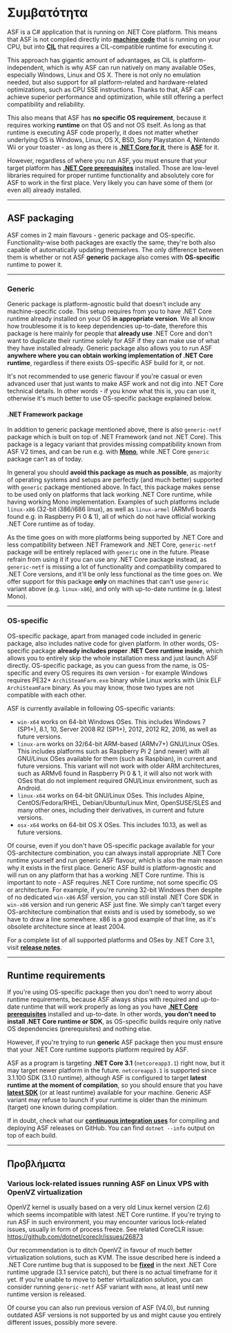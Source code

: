 # Συμβατότητα

ASF is a C# application that is running on .NET Core platform. This means that ASF is not compiled directly into **[machine code](https://en.wikipedia.org/wiki/Machine_code)** that is running on your CPU, but into **[CIL](https://en.wikipedia.org/wiki/Common_Intermediate_Language)** that requires a CIL-compatible runtime for executing it.

This approach has gigantic amount of advantages, as CIL is platform-independent, which is why ASF can run natively on many available OSes, especially Windows, Linux and OS X. There is not only no emulation needed, but also support for all platform-related and hardware-related optimizations, such as CPU SSE instructions. Thanks to that, ASF can achieve superior performance and optimization, while still offering a perfect compatibility and reliability.

This also means that ASF has **no specific OS requirement**, because it requires working **runtime** on that OS and not OS itself. As long as that runtime is executing ASF code properly, it does not matter whether underlying OS is Windows, Linux, OS X, BSD, Sony Playstation 4, Nintendo Wii or your toaster - as long as there is **[.NET Core for it](https://github.com/dotnet/core-setup#daily-builds)**, there is **[ASF](https://github.com/JustArchiNET/ArchiSteamFarm/releases/latest)** for it.

However, regardless of where you run ASF, you must ensure that your target platform has **[.NET Core prerequisites](https://github.com/dotnet/core/blob/master/Documentation/prereqs.md)** installed. Those are low-level libraries required for proper runtime functionality and absolutely core for ASF to work in the first place. Very likely you can have some of them (or even all) already installed.

* * *

## ASF packaging

ASF comes in 2 main flavours - generic package and OS-specific. Functionality-wise both packages are exactly the same, they're both also capable of automatically updating themselves. The only difference between them is whether or not ASF **generic** package also comes with **OS-specific** runtime to power it.

* * *

### Generic

Generic package is platform-agnostic build that doesn't include any machine-specific code. This setup requires from you to have .NET Core runtime already installed on your OS **in appropriate version**. We all know how troublesome it is to keep dependencies up-to-date, therefore this package is here mainly for people that **already use** .NET Core and don't want to duplicate their runtime solely for ASF if they can make use of what they have installed already. Generic package also allows you to run ASF **anywhere where you can obtain working implementation of .NET Core runtime**, regardless if there exists OS-specific ASF build for it, or not.

It's not recommended to use generic flavour if you're casual or even advanced user that just wants to make ASF work and not dig into .NET Core technical details. In other words - if you know what this is, you can use it, otherwise it's much better to use OS-specific package explained below.

#### .NET Framework package

In addition to generic package mentioned above, there is also `generic-netf` package which is built on top of .NET Framework (and not .NET Core). This package is a legacy variant that provides missing compatibility known from ASF V2 times, and can be run e.g. with **[Mono](https://www.mono-project.com)**, while .NET Core `generic` package can't as of today.

In general you should **avoid this package as much as possible**, as majority of operating systems and setups are perfectly (and much better) supported with `generic` package mentioned above. In fact, this package makes sense to be used only on platforms that lack working .NET Core runtime, while having working Mono implementation. Examples of such platforms include `linux-x86` (32-bit i386/i686 linux), as well as `linux-armel` (ARMv6 boards found e.g. in Raspberry Pi 0 & 1), all of which do not have official working .NET Core runtime as of today.

As the time goes on with more platforms being supported by .NET Core and less compatibility between .NET Framework and .NET Core, `generic-netf` package will be entirely replaced with `generic` one in the future. Please refrain from using it if you can use any .NET Core package instead, as `generic-netf` is missing a lot of functionality and compatibility compared to .NET Core versions, and it'll be only less functional as the time goes on. We offer support for this package **only** on machines that can't use `generic` variant above (e.g. `linux-x86`), and only with up-to-date runtime (e.g. latest Mono).

* * *

### OS-specific

OS-specific package, apart from managed code included in generic package, also includes native code for given platform. In other words, OS-specific package **already includes proper .NET Core runtime inside**, which allows you to entirely skip the whole installation mess and just launch ASF directly. OS-specific package, as you can guess from the name, is OS-specific and every OS requires its own version - for example Windows requires PE32+ `ArchiSteamFarm.exe` binary while Linux works with Unix ELF `ArchiSteamFarm` binary. As you may know, those two types are not compatible with each other.

ASF is currently available in following OS-specific variants:

- `win-x64` works on 64-bit Windows OSes. This includes Windows 7 (SP1+), 8.1, 10, Server 2008 R2 (SP1+), 2012, 2012 R2, 2016, as well as future versions.
- `linux-arm` works on 32/64-bit ARM-based (ARMv7+) GNU/Linux OSes. This includes platforms such as Raspberry Pi 2 (and newer) with all GNU/Linux OSes available for them (such as Raspbian), in current and future versions. This variant will not work with older ARM architectures, such as ARMv6 found in Raspberry Pi 0 & 1, it will also not work with OSes that do not implement required GNU/Linux environment, such as Android.
- `linux-x64` works on 64-bit GNU/Linux OSes. This includes Alpine, CentOS/Fedora/RHEL, Debian/Ubuntu/Linux Mint, OpenSUSE/SLES and many other ones, including their derivatives, in current and future versions.
- `osx-x64` works on 64-bit OS X OSes. This includes 10.13, as well as future versions.

Of course, even if you don't have OS-specific package available for your OS-architecture combination, you can always install appropriate .NET Core runtime yourself and run generic ASF flavour, which is also the main reason why it exists in the first place. Generic ASF build is platform-agnostic and will run on any platform that has a working .NET Core runtime. This is important to note - ASF requires .NET Core runtime, not some specific OS or architecture. For example, if you're running 32-bit Windows then despite of no dedicated `win-x86` ASF version, you can still install .NET Core SDK in `win-x86` version and run generic ASF just fine. We simply can't target every OS-architecture combination that exists and is used by somebody, so we have to draw a line somewhere. x86 is a good example of that line, as it's obsolete architecture since at least 2004.

For a complete list of all supported platforms and OSes by .NET Core 3.1, visit **[release notes](https://github.com/dotnet/core/blob/master/release-notes/3.1/3.1-supported-os.md)**.

* * *

## Runtime requirements

If you're using OS-specific package then you don't need to worry about runtime requirements, because ASF always ships with required and up-to-date runtime that will work properly as long as you have **[.NET Core prerequisites](https://github.com/dotnet/core/blob/master/Documentation/prereqs.md)** installed and up-to-date. In other words, **you don't need to install .NET Core runtime or SDK**, as OS-specific builds require only native OS dependencies (prerequisites) and nothing else.

However, if you're trying to run **generic** ASF package then you must ensure that your .NET Core runtime supports platform required by ASF.

ASF as a program is targeting **.NET Core 3.1** (`netcoreapp3.1`) right now, but it may target newer platform in the future. `netcoreapp3.1` is supported since 3.1.100 SDK (3.1.0 runtime), although ASF is configured to target **latest runtime at the moment of compilation**, so you should ensure that you have **[latest SDK](https://dotnet.microsoft.com/download)** (or at least runtime) available for your machine. Generic ASF variant may refuse to launch if your runtime is older than the minimum (target) one known during compilation.

If in doubt, check what our **[continuous integration uses](https://ci.appveyor.com/project/JustArchi/ArchiSteamFarm)** for compiling and deploying ASF releases on GitHub. You can find `dotnet --info` output on top of each build.

* * *

## Προβλήματα

### Various lock-related issues running ASF on Linux VPS with OpenVZ virtualization

OpenVZ kernel is usually based on a very old Linux kernel version (2.6) which seems incompatible with latest .NET Core runtime. If you're trying to run ASF in such environment, you may encounter various lock-related issues, usually in form of process freeze. See related CoreCLR issue: https://github.com/dotnet/coreclr/issues/26873

Our recommendation is to ditch OpenVZ in favour of much better virtualization solutions, such as KVM. The issue described here is indeed a .NET Core runtime bug that is supposed to be **[fixed](https://github.com/dotnet/coreclr/pull/26912)** in the next .NET Core runtime upgrade (3.1 service patch), but there is no actual timeframe for it yet. If you're unable to move to better virtualization solution, you can consider running `generic-netf` ASF variant with `mono`, at least until new runtime version is released.

Of course you can also run previous version of ASF (V4.0), but running outdated ASF versions is not supported by us and might cause you entirely different issues, possibly more severe.